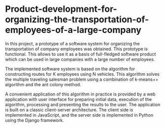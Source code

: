# Product-development-for-organizing-the-transportation-of-employees-of-a-large-company
In this project, a prototype of a software system for organizing the transportation of company employees was obtained. This prototype is functional. This allows to use it as a basis of full-fledged software product which can be used in large companies with a large number of employees.

The implemented software system is based on the algorithm for constructing routes for K employees using N vehicles. This algorithm solves the multiple traveling salesman problem using a combination of k-means++ algorithm and the ant colony method.

 A convenient application of this algorithm in practice is provided by a web application with user interface for preparing initial data, execution of the algorithm, processing and presenting the results to the user. The application is built on a classic client-server architecture.  The client side is implemented in JavaScript, and the server side is implemented in Python using the Django framework.
